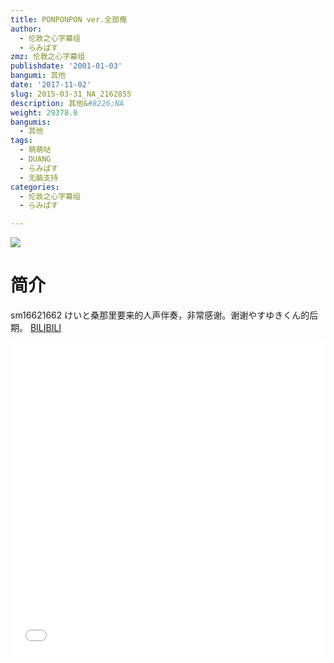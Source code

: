 ```yaml
---
title: PONPONPON ver.全部俺
author:
  - 伦敦之心字幕组
  - らみぱす
zmz: 伦敦之心字幕组
publishdate: '2001-01-03'
bangumi: 其他
date: '2017-11-02'
slug: 2015-03-31_NA_2162855
description: 其他&#8226;NA
weight: 29378.0
bangumis:
  - 其他
tags:
  - 萌萌哒
  - DUANG
  - らみぱす
  - 无脑支持
categories:
  - 伦敦之心字幕组
  - らみぱす

---
```

![](https://i.imgur.com/lQLkhIK.png)
# 简介  
sm16621662 けいと桑那里要来的人声伴奏，非常感谢。谢谢やすゆきくん的后期。
  [BILIBILI](https://www.bilibili.com/video/av2162855/)

  <iframe src="//www.bilibili.com/html/html5player.html?cid=3363989&aid=2162855" width="100%" height="500" frameborder="0" allowfullscreen="allowfullscreen"></iframe>

